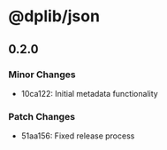 # @dplib/json

## 0.2.0

### Minor Changes

- 10ca122: Initial metadata functionality

### Patch Changes

- 51aa156: Fixed release process
